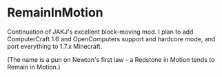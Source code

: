 RemainInMotion
==============

Continuation of JAKJ's excellent block-moving mod. I plan to add ComputerCraft 1.6 and OpenComputers support and hardcore mode, and port everything to 1.7.x Minecraft.

(The name is a pun on Newton's first law - a Redstone in Motion tends to Remain in Motion.)
